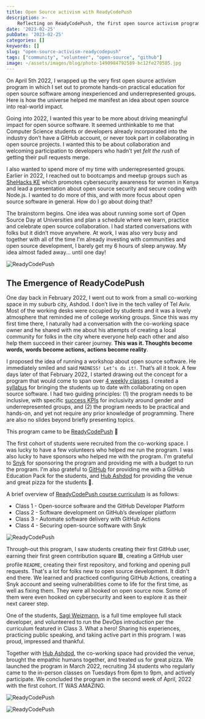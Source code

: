 ```yaml
---
title: Open Source activism with ReadyCodePush
description: >-
    Reflecting on ReadyCodePush, the first open source activism program I ran in 2022 and how it welcomed underrepresented groups and students into open source software.
date: '2023-02-25'
pubDate: '2023-02-25'
categories: []
keywords: []
slug: "open-source-activism-readycodepush"
tags: ["community", "volunteer", "open-source", "github"]
image: ~/assets/images/blog/photo-1490984792589-bc12fe270585.jpg
---
```


On April 5th 2022, I wrapped up the very first open source activism program in which I set out to promote hands-on practical education for open source software among inexperienced and underrepresented groups. Here is how the universe helped me manifest an idea about open source into real-world impact.

Going into 2022, I wanted this year to be more about driving meaningful impact for open source software. It seemed unthinkable to me that Computer Science students or developers already incorporated into the industry don’t have a GitHub account, or never took part in collaborating in open source projects. I wanted this to be about collaboration and welcoming participation to developers who hadn’t yet _felt the rush_ of getting their pull requests merge.

I also wanted to spend more of my time with underrepresented groups. Earlier in 2022, I reached out to bootcamps and meetup groups such as [SheHacks KE](https://www.shehackske.com/) which promotes cybersecurity awareness for women in Kenya and lead a presentation about open source security and secure coding with Node.js. I wanted to do more of this, and with more focus about open source software in general. How do I go about doing that?

The brainstorm begins. One idea was about running some sort of Open Source Day at Universities and plan a schedule where we learn, practice and celebrate open source collaboration. I had started conversations with folks but it didn’t move anywhere. At work, I was also very busy and together with all of the time I'm already investing with communities and open source development, I barely get my 6 hours of sleep anyway. My idea almost faded away... until one day!

![ReadyCodePush](/images/blog/readycodepush-276008702_287419830214428_2577227116023480938_n.jpeg)

## The Emergence of ReadyCodePush

One day back in February 2022, I went out to work from a small co-working space in my suburb city, Ashdod. I don’t live in the tech valley of Tel Aviv. Most of the working desks were occupied by students and it was a lovely atmosphere that reminded me of college working groups. Since this was my first time there, I naturally had a conversation with the co-working space owner and he shared with me about his attempts of creating a local community for folks in the city where everyone help each other and also help them succeed in their career journey. **This was it. Thoughts become words, words become actions, actions become reality**.

I proposed the idea of running a workshop about open source software. He immediately smiled and said `MADNESS! Let’s do it!`. That’s all it took. A few days later of that February 2022, I started drawing out the concept for a program that would come to span over [4 weekly classes](https://github.com/ReadyCodePush/program/blob/main/README.md#how). I created a [syllabus](https://github.com/ReadyCodePush/program/blob/main/README.md#what-you-will-learn) for bringing the students up to date with collaborating on open source software. I had two guiding principles: (1) the program needs to be inclusive, with specific [success KPIs](https://github.com/ReadyCodePush/program/blob/main/README.md#kpi) for inclusivity around gender and underrepresented groups, and (2) the program needs to be practical and hands-on, and yet not require any prior knowledge of programming. There are also no slides beyond briefly presenting topics.

This program came to be [ReadyCodePush](https://github.com/ReadyCodePush) 🎉

The first cohort of students were recruited from the co-working space. I was lucky to have a few volunteers who helped me run the program. I was also lucky to have sponsors who helped me with the program. I'm grateful to [Snyk](https://snyk.io) for sponsoring the program and providing me with a budget to run the program. I'm also grateful to [GitHub](https://github.com) for providing me with a GitHub Education Pack for the students, and [Hub Ashdod](https://hubashdod.co.il) for providing the venue and great pizza for the students 🍕.

A brief overview of [ReadyCodePush course curriculum](https://github.com/ReadyCodePush/program/blob/main/README.md#program-syllabus) is as follows:
- Class 1 - Open-source software and the GitHub Developer Platform
- Class 2 - Software development on GitHub’s developer platform
- Class 3 - Automate software delivery with GitHub Actions
- Class 4 - Securing open-source software with Snyk


![ReadyCodePush](/images/blog/readycodepush-IMG-20220323-WA0015.jpg)

Through-out this program, I saw students creating their first GitHub user, earning their first green contribution square 🟩, creating a GitHub user profile `README`, creating their first repository, and forking and opening pull requests. That's a lot for folks new to open source development. It didn't end there. We learned and practiced configuring GitHub Actions, creating a Snyk account and seeing vulnerabilities come to life for the first time, as well as fixing them. They were all hooked on open source now. Some of them were even hooked on cybersecurity and keen to explore it as their next career step.

One of the students, [Sagi Weizmann](https://github.com/sagiweizmann), is a full time employee full stack developer, and volunteered to run the DevOps introduction per the curriculum featured in Class 3. What a hero! Sharing his experiences, practicing public speaking, and taking active part in this program. I was proud, impressed and thankful.

Together with [Hub Ashdod](https://hubashdodi.wixsite.com/hub-ashdod), the co-working space had provided the venue, brought the empathic humans together, and treated us for great pizza. We launched the program in March 2022, recruiting 34 students who regularly came to the in-person classes on Tuesdays from 6pm to 9pm, and actively participate. We concluded the program in the second week of April, 2022 with the first cohort. IT WAS AMAZING.

![ReadyCodePush](/images/blog/readycodepush-IMG-20220406-WA0005.jpg)

![ReadyCodePush](/images/blog/readycodepush-WhatsAppImage2022-04-06.jpeg)